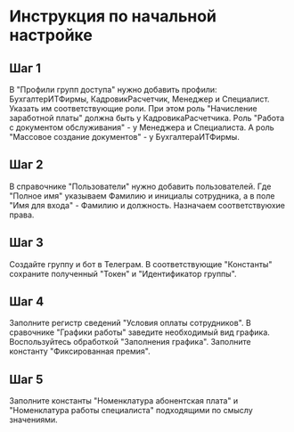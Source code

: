 # Инструкция по начальной настройке

## Шаг 1
В "Профили групп доступа" нужно добавить профили: БухгалтерИТФирмы,
КадровикРасчетчик, Менеджер и Специалист. Указать им соответствующие 
роли. При этом роль "Начисление заработной платы" должна быть у 
КадровикаРасчетчика. Роль "Работа с документом обслуживания" - 
у Менеджера и Специалиста. А роль "Массовое создание документов" - 
у БухгалтераИТФирмы.

## Шаг 2
В справочнике "Пользователи" нужно добавить пользователей. Где "Полное 
имя" указываем Фамилию и инициалы сотрудника, а в поле "Имя для входа" -
Фамилию и должность. Назначаем соответствуюхие права.

## Шаг 3
Создайте группу и бот в Телеграм. В соответствующие "Константы" 
сохраните полученный "Токен" и "Идентификатор группы".

## Шаг 4
Заполните регистр сведений "Условия оплаты сотрудников". В сравочнике 
"Графики работы" заведите необходимый вид графика. Воспользуйтесь
обработкой "Заполнения графика". Заполните константу "Фиксированная
премия".

## Шаг 5
Заполните константы "Номенклатура абонентская плата" и "Номенклатура
работы специалиста" подходящими по смыслу значениями.
